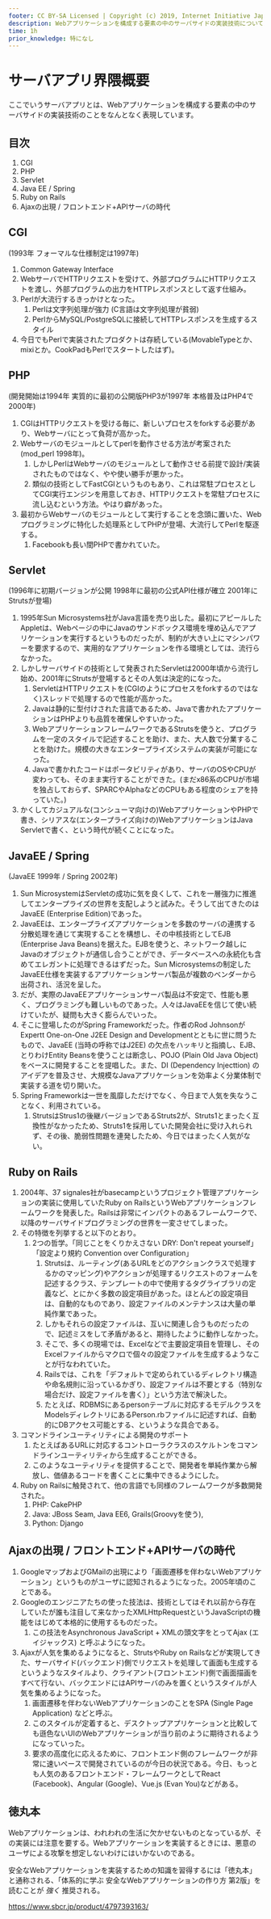 ```yaml
---
footer: CC BY-SA Licensed | Copyright (c) 2019, Internet Initiative Japan Inc.
description: Webアプリケーションを構成する要素の中のサーバサイドの実装技術について簡単に紹介します。
time: 1h
prior_knowledge: 特になし
---
```


<header-table/>

# サーバアプリ界隈概要

ここでいうサーバアプリとは、Webアプリケーションを構成する要素の中のサーバサイドの実装技術のことをなんとなく表現しています。

## 目次

1. CGI
2. PHP
3. Servlet
4. Java EE / Spring
5. Ruby on Rails
6. Ajaxの出現 / フロントエンド+APIサーバの時代

## CGI

(1993年 フォーマルな仕様制定は1997年)

1. Common Gateway Interface
2. WebサーバでHTTPリクエストを受けて、外部プログラムにHTTPリクエストを渡し、外部プログラムの出力をHTTPレスポンスとして返す仕組み。
3. Perlが大流行するきっかけとなった。
    1. Perlは文字列処理が強力 (C言語は文字列処理が貧弱)
	2. PerlからMySQL/PostgreSQLに接続してHTTPレスポンスを生成するスタイル
4. 今日でもPerlで実装されたプロダクトは存続している(MovableTypeとか、mixiとか。CookPadもPerlでスタートしたはず)。

## PHP

(開発開始は1994年 実質的に最初の公開版PHP3が1997年 本格普及はPHP4で2000年)

1. CGIはHTTPリクエストを受ける毎に、新しいプロセスをforkする必要があり、Webサーバにとって負荷が高かった。
2. Webサーバのモジュールとしてperlを動作させる方法が考案された(mod_perl 1998年)。
    1. しかしPerlはWebサーバのモジュールとして動作させる前提で設計/実装されたものではなく、やや使い勝手が悪かった。
	2. 類似の技術としてFastCGIというものもあり、これは常駐プロセスとしてCGI実行エンジンを用意しておき、HTTPリクエストを常駐プロセスに流し込むという方法。やはり癖があった。
3. 最初からWebサーバのモジュールとして実行することを念頭に置いた、Webプログラミングに特化した処理系としてPHPが登場、大流行してPerlを駆逐する。
   1. Facebookも長い間PHPで書かれていた。

## Servlet

(1996年に初期バージョンが公開 1998年に最初の公式API仕様が確立 2001年にStrutsが登場)

1. 1995年Sun Microsystems社がJava言語を売り出した。最初にアピールしたAppletは、Webページの中にJavaのサンドボックス環境を埋め込んでアプリケーションを実行するというものだったが、制約が大きい上にマシンパワーを要求するので、実用的なアプリケーションを作る環境としては、流行らなかった。
2. しかしサーバサイドの技術として発表されたServletは2000年頃から流行し始め、2001年にStrutsが登場するとその人気は決定的になった。
    1. ServletはHTTPリクエストを(CGIのようにプロセスをforkするのではなく)スレッドで処理するので性能が高かった。
	2. Javaは静的に型付けされた言語であるため、Javaで書かれたアプリケーションはPHPよりも品質を確保しやすいかった。
	3. WebアプリケーションフレームワークであるStrutsを使うと、プログラムを一定のスタイルで記述することを助け、また、大人数で分業することを助けた。規模の大きなエンタープライズシステムの実装が可能になった。
	4. Javaで書かれたコードはポータビリティがあり、サーバのOSやCPUが変わっても、そのまま実行することができた。(まだx86系のCPUが市場を独占しておらず、SPARCやAlphaなどのCPUもある程度のシェアを持っていた。)
3. かくしてカジュアルな(コンシューマ向けの)WebアプリケーションやPHPで書き、シリアスな(エンタープライズ向けの)WebアプリケーションはJava Servletで書く、という時代が続くことになった。

## JavaEE / Spring

(JavaEE 1999年 / Spring 2002年)

1. Sun MicrosystemはServletの成功に気を良くして、これを一層強力に推進してエンタープライズの世界を支配しようと試みた。そうして出てきたのはJavaEE (Enterprise Edition)であった。
2. JavaEEは、エンタープライズアプリケーションを多数のサーバの連携する分散処理を通じて実現することを構想し、その中核技術としてEJB (Enterprise Java Beans)を据えた。EJBを使うと、ネットワーク越しにJavaのオブジェクトが通信し合うことができ、データベースへの永続化も含めてエレガントに処理できるはずだった。Sun Microsystemsの制定したJavaEE仕様を実装するアプリケーションサーバ製品が複数のベンダーから出荷され、活況を呈した。
3. だが、実際のJavaEEアプリケーションサーバ製品は不安定で、性能も悪く、プログラミングも難しいものであった。人々はJavaEEを信じて使い続けていたが、疑問も大きく膨らんでいった。
4. そこに登場したのがSpring Frameworkだった。作者のRod JohnsonがExpertt One-on-One J2EE Design and Developmentとともに世に問うたもので、JavaEE (当時の呼称ではJ2EE) の欠点をハッキリと指摘し、EJB、とりわけEntity Beansを使うことは断念し、POJO (Plain Old Java Object) をベースに開発することを提唱した。また、DI (Dependency Injecttion) のアイデアを普及させ、大規模なJavaアプリケーションを効率よく分業体制で実装する道を切り開いた。
5. Spring Frameworkは一世を風靡しただけでなく、今日まで人気を失なうことなく、利用されている。
   1. StrutsはStrus1の後継バージョンであるStruts2が、Struts1とまったく互換性がなかったため、Struts1を採用していた開発会社に受け入れられず、その後、脆弱性問題を連発したため、今日ではまったく人気がない。

## Ruby on Rails

1. 2004年、37 signales社がbasecampというプロジェクト管理アプリケーションの実装に使用していたRuby on RailsというWebアプリケーションフレームワークを発表した。Railsは非常にインパクトのあるフレームワークで、以降のサーバサイドプログラミングの世界を一変させてしまった。
2. その特徴を列挙すると以下のとおり。
   1. 2つの哲学。「同じことをくりかえさない DRY: Don't repeat yourself」「設定より規約 Convention over Configuration」
	  1. Strutsは、ルーティング(あるURLをどのアクションクラスで処理するかのマッピング)やアクションが処理するリクエストのフォームを記述するクラス、テンプレートの中で使用するタグライブラリの定義など、とにかく多数の設定項目があった。ほとんどの設定項目は、自動的なものであり、設定ファイルのメンテナンスは大量の単純作業であった。
	  2. しかもそれらの設定ファイルは、互いに関連し合うものだったので、記述ミスをして矛盾があると、期待したように動作しなかった。
	  3. そこで、多くの現場では、Excelなどで主要設定項目を管理し、そのExcelファイルからマクロで個々の設定ファイルを生成するようなことが行なわれていた。
	  4. Railsでは、これを「デフォルトで定められているディレクトリ構造や命名規則に沿っているかぎり、設定ファイルは不要とする（特別な場合だけ、設定ファイルを書く）」という方法で解決した。
	  5. たとえば、RDBMSにあるpersonテーブルに対応するモデルクラスをModelsディレクトリにあるPerson.rbファイルに記述すれば、自動的にDBアクセス可能とする、というような具合である。
  2. コマンドラインユーティリティによる開発のサポート
	 1. たとえばあるURLに対応するコントローラクラスのスケルトンをコマンドラインユーティリティから生成することができる。
	 2. このようなユーティリティを提供することで、開発者を単純作業から解放し、価値あるコードを書くことに集中できるようにした。
3. Ruby on Railsに触発されて、他の言語でも同様のフレームワークが多数開発された。
   1. PHP: CakePHP
   2. Java: JBoss Seam, Java EE6, Grails(Groovyを使う), 
   3. Python: Django

## Ajaxの出現 / フロントエンド+APIサーバの時代

1. GoogleマップおよびGMailの出現により「画面遷移を伴わないWebアプリケーション」というものがユーザに認知されるようになった。2005年頃のことである。
2. Googleのエンジニアたちの使った技法は、技術としてはそれ以前から存在していたが誰も注目して来なかったXMLHttpRequestというJavaScriptの機能をはじめて本格的に使用するものだった。
   1. この技法をAsynchronous JavaScript + XMLの頭文字をとってAjax (エイジャックス) と呼ぶようになった。
3. Ajaxが人気を集めるようになると、StrutsやRuby on Railsなどが実現してきた、サーバサイド(バックエンド)側でリクエストを処理して画面も生成するというようなスタイルより、クライアント(フロントエンド)側で画面描画をすべて行ない、バックエンドにはAPIサーバのみを置くというスタイルが人気を集めるようになった。
   1. 画面遷移を伴わないWebアプリケーションのことをSPA (Single Page Application) などと呼ぶ。
   2. このスタイルが定着すると、デスクトップアプリケーションと比較しても遜色ないUIのWebアプリケーションが当り前のように期待されるようになっていった。
   3. 要求の高度化に応えるために、フロントエンド側のフレームワークが非常に速いペースで開発されているのが今日の状況である。今日、もっとも人気のあるフロントエンド・フレームワークとしてReact (Facebook)、Angular (Google)、Vue.js (Evan You)などがある。

## 徳丸本

Webアプリケーションは、われわれの生活に欠かせないものとなっているが、その実装には注意を要する。Webアプリケーションを実装するときには、悪意のユーザによる攻撃を想定しないわけにはいかないのである。

安全なWebアプリケーションを実装するための知識を習得するには「徳丸本」と通称される、「体系的に学ぶ 安全なWebアプリケーションの作り方 第2版」を読むことが *強く* 推奨される。

https://www.sbcr.jp/product/4797393163/

<credit-footer/>
